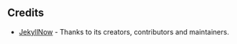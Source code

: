 ## Credits
- [JekyllNow](https://github.com/barryclark/jekyll-now) - Thanks to its creators, contributors and maintainers.


